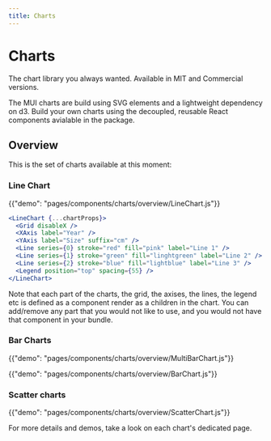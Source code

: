```yaml
---
title: Charts
---
```


# Charts

<p class="description">The chart library you always wanted. Available in MIT and Commercial versions.</p>

The MUI charts are build using SVG elements and a lightweight dependency on d3.
Build your own charts using the decoupled, reusable React components avialable in the package.

## Overview

This is the set of charts available at this moment:

### Line Chart

{{"demo": "pages/components/charts/overview/LineChart.js"}}

```jsx
<LineChart {...chartProps}>
  <Grid disableX />
  <XAxis label="Year" />
  <YAxis label="Size" suffix="cm" />
  <Line series={0} stroke="red" fill="pink" label="Line 1" />
  <Line series={1} stroke="green" fill="linghtgreen" label="Line 2" />
  <Line series={2} stroke="blue" fill="lightblue" label="Line 3" />
  <Legend position="top" spacing={55} />
</LineChart>
```

Note that each part of the charts, the grid, the axises, the lines, the legend etc is defined as a component render as a children in the chart.
You can add/remove any part that you would not like to use, and you would not have that component in your bundle.

### Bar Charts

{{"demo": "pages/components/charts/overview/MultiBarChart.js"}}

{{"demo": "pages/components/charts/overview/BarChart.js"}}

### Scatter charts

{{"demo": "pages/components/charts/overview/ScatterChart.js"}}

For more details and demos, take a look on each chart's dedicated page.